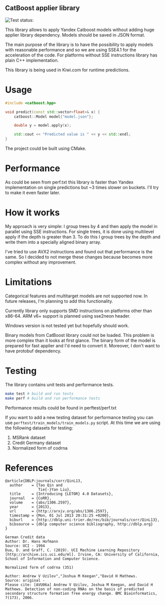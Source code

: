 CatBoost applier library
-------------------------
![Test status:](https://github.com/kiwicom/catboost-cxx/workflows/CMake/badge.svg)

This library allows to apply Yandex Catboost models without adding huge applier library dependency.
Models should be saved in JSON format.

The main purpose of the library is to have the possibility to apply models with reasonable performance and so
we are using SSE4.1 for the acceleration of the code. For platforms without SSE instructions library has plain
C++ implementation.

This library is being used in Kiwi.com for runtime predictions.

Usage
=====
```cpp
#include <catboost.hpp>

void predict(const std::vector<float>& x) {
    catboost::Model model{"model.json"};

    double y = model.apply(x);

    std::cout << "Predicted value is " << y << std::endl;
}
```

The project could be built using CMake.

Performance
===========
As could be seen from perf.txt this library is faster than Yandex implementation on single predictions but ~3 times slower on buckets. I'll try to make it even faster later.

How it works
============
My approach is very simple: I group trees by 4 and then apply the model in parallel using SSE instructions. For single trees, it is done using multilevel apply if the depth is greater than 3. To do this I group trees by the depth and write them into a specially aligned binary array.

I've tried to use AVX2 instructions and found out that performance is the same. So I decided to not merge these changes because becomes more complex without any improvement.

Limitations
===========
Categorical features and multitarget models are not supported now. In future releases, I'm planning to
add this functionality.

Currently library only supports SMD instructions on platforms other than x86-64. ARM v6+ support is planned using sse2neon header.

Windows version is not tested yet but hopefully should work.

Binary models from CatBoost library could not be loaded. This problem is more complex than it looks at first glance. The binary form of the model is prepared for fast applier and I'd need to convert it. Moreover, I don't want to have protobuf dependency.

Testing
=======
The library contains unit tests and performance tests.
``` bash
make test # build and run tests
make perf # build and run performance tests
```

Performance results could be found in perftest/perf.txt

If you want to add a new testing dataset for performance testing you can use `perftest/train_models/train_models.py` script.
At this time we are using the following datasets for testing:
 1. MSRank dataset
 2. Credit Germany dataset
 3. Normalized form of codrna

References
==========
```
@article{DBLP:journals/corr/QinL13,
  author    = {Tao Qin and
               Tie{-}Yan Liu},
  title     = {Introducing {LETOR} 4.0 Datasets},
  journal   = {CoRR},
  volume    = {abs/1306.2597},
  year      = {2013},
  url       = {http://arxiv.org/abs/1306.2597},
  timestamp = {Mon, 01 Jul 2013 20:31:25 +0200},
  biburl    = {http://dblp.uni-trier.de/rec/bib/journals/corr/QinL13},
  bibsource = {dblp computer science bibliography, http://dblp.org}
}
```

```
German Credit data
Author: Dr. Hans Hofmann
Source: UCI - 1994
Dua, D. and Graff, C. (2019). UCI Machine Learning Repository [http://archive.ics.uci.edu/ml]. Irvine, CA: University of California, School of Information and Computer Science.
```

```
Normalized form of codrna (351)

Author: Andrew V Uzilov","Joshua M Keegan","David H Mathews.
Source: original -
Please cite: [AVU06a] Andrew V Uzilov, Joshua M Keegan, and David H Mathews. Detection of non-coding RNAs on the basis of predicted secondary structure formation free energy change. BMC Bioinformatics, 7(173), 2006.
```
